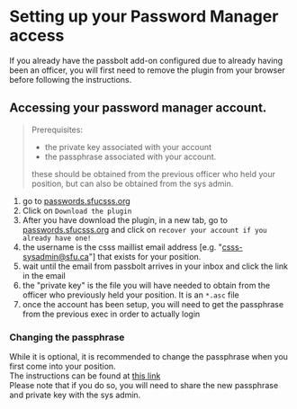 
# Setting up your Password Manager access
If you already have the passbolt add-on configured due to already having been an officer, you will first need to remove the plugin from your browser before following the instructions.

## Accessing your password manager account.
> Prerequisites:  
> * the private key associated with your account  
> * the passphrase associated with your account.  
>
> these should be obtained from the previous officer who held your position, but can also be obtained from the sys admin.

1. go to [passwords.sfucsss.org](passwords.sfucsss.org)
2. Click on `Download the plugin`
3. After you have download the plugin, in a new tab, go to [passwords.sfucsss.org](passwords.sfucsss.org) and click on `recover your account if you already have one!`
4. the username is the csss maillist email address [e.g. "csss-sysadmin@sfu.ca"] that exists for your position.
5. wait until the email from passbolt arrives in your inbox and click the link in the email
6. the "private key" is the file you will have needed to obtain from the officer who previously held your position. It is an `*.asc` file
7. once the account has been setup, you will need to get the passphrase from the previous exec in order to actually login

### Changing the passphrase
While it is optional, it is recommended to change the passphrase when you first come into your position.  
The instructions can be found at [this link](https://help.passbolt.com/faq/security/change-passphrase)  
Please note that if you do so, you will need to share the new passphrase and private key with the sys admin.
